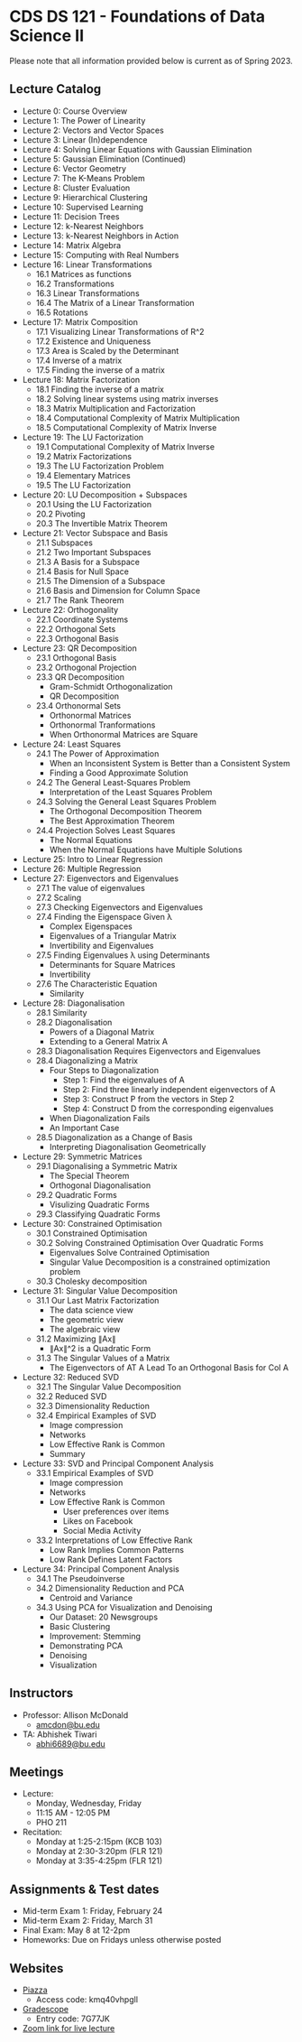 # CDS DS 121 - Foundations of Data Science II

Please note that all information provided below is current as of Spring 2023.

## Lecture Catalog

- Lecture 0: Course Overview
- Lecture 1: The Power of Linearity
- Lecture 2: Vectors and Vector Spaces
- Lecture 3: Linear (In)dependence
- Lecture 4: Solving Linear Equations with Gaussian Elimination
- Lecture 5: Gaussian Elimination (Continued)
- Lecture 6: Vector Geometry
- Lecture 7: The K-Means Problem
- Lecture 8: Cluster Evaluation
- Lecture 9: Hierarchical Clustering
- Lecture 10: Supervised Learning
- Lecture 11: Decision Trees
- Lecture 12: k-Nearest Neighbors
- Lecture 13: k-Nearest Neighbors in Action
- Lecture 14: Matrix Algebra
- Lecture 15: Computing with Real Numbers
- Lecture 16: Linear Transformations
  - 16.1 Matrices as functions
  - 16.2 Transformations
  - 16.3 Linear Transformations
  - 16.4 The Matrix of a Linear Transformation
  - 16.5 Rotations
- Lecture 17: Matrix Composition
  - 17.1 Visualizing Linear Transformations of R^2
  - 17.2 Existence and Uniqueness
  - 17.3 Area is Scaled by the Determinant
  - 17.4 Inverse of a matrix
  - 17.5 Finding the inverse of a matrix
- Lecture 18: Matrix Factorization
  - 18.1 Finding the inverse of a matrix
  - 18.2 Solving linear systems using matrix inverses
  - 18.3 Matrix Multiplication and Factorization
  - 18.4 Computational Complexity of Matrix Multiplication
  - 18.5 Computational Complexity of Matrix Inverse
- Lecture 19: The LU Factorization
  - 19.1 Computational Complexity of Matrix Inverse
  - 19.2 Matrix Factorizations
  - 19.3 The LU Factorization Problem
  - 19.4 Elementary Matrices
  - 19.5 The LU Factorization
- Lecture 20: LU Decomposition + Subspaces
  - 20.1 Using the LU Factorization
  - 20.2 Pivoting
  - 20.3 The Invertible Matrix Theorem
- Lecture 21: Vector Subspace and Basis
  - 21.1 Subspaces
  - 21.2 Two Important Subspaces
  - 21.3 A Basis for a Subspace
  - 21.4 Basis for Null Space
  - 21.5 The Dimension of a Subspace
  - 21.6 Basis and Dimension for Column Space
  - 21.7 The Rank Theorem
- Lecture 22: Orthogonality
  - 22.1 Coordinate Systems
  - 22.2 Orthogonal Sets
  - 22.3 Orthogonal Basis
- Lecture 23: QR Decomposition
  - 23.1 Orthogonal Basis
  - 23.2 Orthogonal Projection
  - 23.3 QR Decomposition
    - Gram-Schmidt Orthogonalization
    - QR Decomposition
  - 23.4 Orthonormal Sets
    - Orthonormal Matrices
    - Orthonormal Tranformations
    - When Orthonormal Matrices are Square
- Lecture 24: Least Squares
  - 24.1 The Power of Approximation
    - When an Inconsistent System is Better than a Consistent System
    - Finding a Good Approximate Solution
  - 24.2 The General Least-Squares Problem
    - Interpretation of the Least Squares Problem
  - 24.3 Solving the General Least Squares Problem
    - The Orthogonal Decomposition Theorem
    - The Best Approximation Theorem
  - 24.4 Projection Solves Least Squares
    - The Normal Equations
    - When the Normal Equations have Multiple Solutions
- Lecture 25: Intro to Linear Regression
- Lecture 26: Multiple Regression
- Lecture 27: Eigenvectors and Eigenvalues
  - 27.1 The value of eigenvalues
  - 27.2 Scaling
  - 27.3 Checking Eigenvectors and Eigenvalues
  - 27.4 Finding the Eigenspace Given λ
    - Complex Eigenspaces
    - Eigenvalues of a Triangular Matrix
    - Invertibility and Eigenvalues
  - 27.5 Finding Eigenvalues λ using Determinants
    - Determinants for Square Matrices
    - Invertibility
  - 27.6 The Characteristic Equation
    - Similarity
- Lecture 28: Diagonalisation
  - 28.1 Similarity
  - 28.2 Diagonalisation
    - Powers of a Diagonal Matrix
    - Extending to a General Matrix A
  - 28.3 Diagonalisation Requires Eigenvectors and Eigenvalues
  - 28.4 Diagonalizing a Matrix
    - Four Steps to Diagonalization
      - Step 1: Find the eigenvalues of A
      - Step 2: Find three linearly independent eigenvectors of A
      - Step 3: Construct P from the vectors in Step 2
      - Step 4: Construct D from the corresponding eigenvalues
    - When Diagonalization Fails
    - An Important Case
  - 28.5 Diagonalization as a Change of Basis
    - Interpreting Diagonalisation Geometrically
- Lecture 29: Symmetric Matrices
  - 29.1 Diagonalising a Symmetric Matrix
    - The Special Theorem
    - Orthogonal Diagonalisation
  - 29.2 Quadratic Forms
    - Visulizing Quadratic Forms
  - 29.3 Classifying Quadratic Forms
- Lecture 30: Constrained Optimisation
  - 30.1 Constrained Optimisation
  - 30.2 Solving Constrained Optimisation Over Quadratic Forms
    - Eigenvalues Solve Contrained Optimisation
    - Singular Value Decomposition is a constrained optimization problem
  - 30.3 Cholesky decomposition
- Lecture 31: Singular Value Decomposition
  - 31.1 Our Last Matrix Factorization
    - The data science view
    - The geometric view
    - The algebraic view
  - 31.2 Maximizing ∥Ax∥
    - ∥Ax∥^2 is a Quadratic Form
  - 31.3 The Singular Values of a Matrix
    - The Eigenvectors of AT A Lead To an Orthogonal Basis for Col A
- Lecture 32: Reduced SVD
  - 32.1 The Singular Value Decomposition
  - 32.2 Reduced SVD
  - 32.3 Dimensionality Reduction
  - 32.4 Empirical Examples of SVD
    - Image compression
    - Networks
    - Low Effective Rank is Common
    - Summary
- Lecture 33: SVD and Principal Component Analysis
  - 33.1 Empirical Examples of SVD
    - Image compression
    - Networks
    - Low Effective Rank is Common
      - User preferences over items
      - Likes on Facebook
      - Social Media Activity
  - 33.2 Interpretations of Low Effective Rank
    - Low Rank Implies Common Patterns
    - Low Rank Defines Latent Factors
- Lecture 34: Principal Component Analysis
  - 34.1 The Pseudoinverse
  - 34.2 Dimensionality Reduction and PCA
    - Centroid and Variance
  - 34.3 Using PCA for Visualization and Denoising
    - Our Dataset: 20 Newsgroups
    - Basic Clustering
    - Improvement: Stemming
    - Demonstrating PCA
    - Denoising
    - Visualization

## Instructors

- Professor: Allison McDonald
  - amcdon@bu.edu
- TA: Abhishek Tiwari
  - abhi6689@bu.edu

## Meetings

- Lecture:
  - Monday, Wednesday, Friday
  - 11:15 AM - 12:05 PM
  - PHO 211
- Recitation:
  - Monday at 1:25-2:15pm (KCB 103)
  - Monday at 2:30-3:20pm (FLR 121)
  - Monday at 3:35-4:25pm (FLR 121)

## Assignments & Test dates

- Mid-term Exam 1: Friday, February 24
- Mid-term Exam 2: Friday, March 31
- Final Exam: May 8 at 12-2pm
- Homeworks: Due on Fridays unless otherwise posted

## Websites

- [Piazza](https://piazza.com/bu/spring2023/ds121/info)
  - Access code: kmq40vhpgll
- [Gradescope](https://www.gradescope.com/courses/495963)
  - Entry code: 7G77JK
- [Zoom link for live lecture](https://bostonu.zoom.us/j/91752352732?pwd=NkdvVUNpV0FHUnB5TkZaQWZ0d2ZXUT09)